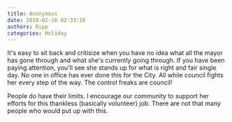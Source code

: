 ```yaml
---
title: Anonymous
date: 2018-02-16 02:33:18
authors: Ripp
categories: Holiday
---
```


 It's easy to sit back and critisize when you have no idea what all the mayor has gone through and what she's currently going through. If you have been paying attention, you'll see she stands up for what is right and fair single day. No one in office has ever done this for the City.  All while council fights her every step of the way.  The control freaks are council!

People do have their limits. I encourage our community to support her efforts for this thankless (basically volunteer) job. There are not that many people who would put up with this.